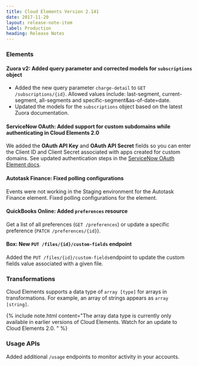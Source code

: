 ```yaml
---
title: Cloud Elements Version 2.141
date: 2017-11-20
layout: release-note-item
label: Production
heading: Release Notes
---
```


### Elements

#### Zuora v2: Added query parameter and corrected models for `subscriptions` object

* Added the new query parameter `charge-detail` to `GET /subscriptions/{id}`. Allowed values include: last-segment, current-segment, all-segments and specific-segment&as-of-date=date.
* Updated the models for the `subscriptions` object based on the latest Zuora documentation.

#### ServiceNow OAuth: Added support for custom subdomains while authenticating in Cloud Elements 2.0

We added the **OAuth API Key** and **OAuth API Secret** fields so you can enter the Client ID and Client Secret associated with apps created for custom domains. See updated authentication steps in the [ServiceNow OAuth Element docs](/docs/elements/servicenow-oauth/setup.html).

#### Autotask Finance: Fixed polling configurations

Events were not working in the Staging environment for the Autotask Finance element. Fixed polling configurations for the element.

#### QuickBooks Online: Added `preferences` resource

Get a list of all preferences (`GET /preferences`) or update a specific preference (`PATCH /preferences/{id}`).

#### Box: New `PUT /files/{id}/custom-fields` endpoint

Added the `PUT /files/{id}/custom-fields`endpoint to update the custom fields value associated with a given file.

### Transformations

Cloud Elements supports a data type of `array [type]` for arrays in transformations. For example, an array of strings appears as `array [string]`.

{% include note.html content="The array data type is currently only available in earlier versions of Cloud Elements. Watch for an update to Cloud Elements 2.0.  " %}

### Usage APIs

Added additional `/usage` endpoints to monitor activity in your accounts.
